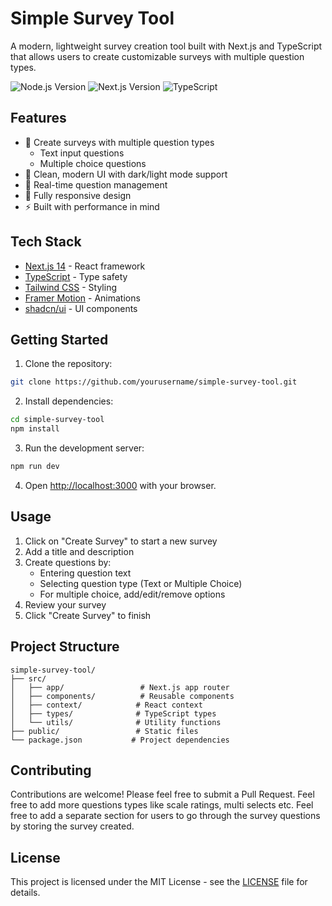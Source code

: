 # Simple Survey Tool
A modern, lightweight survey creation tool built with Next.js and TypeScript that allows users to create customizable surveys with multiple question types.

![Node.js Version](https://img.shields.io/badge/node-%3E%3D18.0.0-brightgreen)
![Next.js Version](https://img.shields.io/badge/next.js-14.0.0-blue)
![TypeScript](https://img.shields.io/badge/typescript-%5E5.0.0-blue)

## Features

- 📝 Create surveys with multiple question types
  - Text input questions
  - Multiple choice questions
- 🎨 Clean, modern UI with dark/light mode support
- 🔄 Real-time question management
- 📱 Fully responsive design
- ⚡ Built with performance in mind

## Tech Stack

- [Next.js 14](https://nextjs.org/) - React framework
- [TypeScript](https://www.typescriptlang.org/) - Type safety
- [Tailwind CSS](https://tailwindcss.com/) - Styling
- [Framer Motion](https://www.framer.com/motion/) - Animations
- [shadcn/ui](https://ui.shadcn.com/) - UI components

## Getting Started

1. Clone the repository:
```bash
git clone https://github.com/yourusername/simple-survey-tool.git
```

2. Install dependencies:
```bash
cd simple-survey-tool
npm install
```

3. Run the development server:
```bash
npm run dev
```

4. Open [http://localhost:3000](http://localhost:3000) with your browser.

## Usage

1. Click on "Create Survey" to start a new survey
2. Add a title and description
3. Create questions by:
   - Entering question text
   - Selecting question type (Text or Multiple Choice)
   - For multiple choice, add/edit/remove options
4. Review your survey
5. Click "Create Survey" to finish

## Project Structure

```
simple-survey-tool/
├── src/
│   ├── app/                 # Next.js app router
│   ├── components/          # Reusable components
│   ├── context/            # React context
│   ├── types/              # TypeScript types
│   └── utils/              # Utility functions
├── public/                 # Static files
└── package.json           # Project dependencies
```

## Contributing

Contributions are welcome! Please feel free to submit a Pull Request.
Feel free to add more questions types like scale ratings, multi selects etc. 
Feel free to add a separate section for users to go through the survey questions by storing the survey created.

## License

This project is licensed under the MIT License - see the [LICENSE](LICENSE) file for details.
